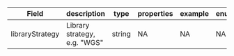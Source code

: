 |Field | description | type | properties | example | enum|
| ---| ---| ---| ---| ---| --- |
| libraryStrategy | Library strategy, e.g. "WGS" | string | NA | NA | NA|
